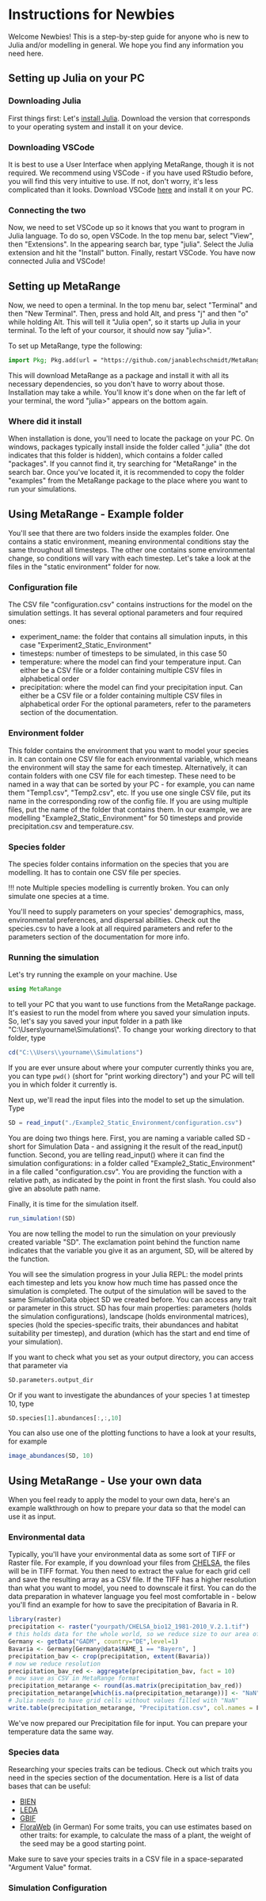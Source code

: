 # Instructions for Newbies

Welcome Newbies!
This is a step-by-step guide for anyone who is new to Julia and/or modelling in general. We hope you find any information you need here. 

## Setting up Julia on your PC
### Downloading Julia
First things first: Let's [install Julia](https://julialang.org/downloads/). Download the version that corresponds to your operating system and install it on your device.
### Downloading VSCode
It is best to use a User Interface when applying MetaRange, though it is not required. We recommend using VSCode - if you have used RStudio before, you will find this very intuitive to use. If not, don't worry, it's less complicated than it looks.
Download VSCode [here](https://code.visualstudio.com/Download) and install it on your PC.
### Connecting the two
Now, we need to set VSCode up so it knows that you want to program in Julia language. To do so, open VSCode. In the top menu bar, select "View", then "Extensions". In the appearing search bar, type "julia". Select the Julia extension and hit the "Install" button. Finally, restart VSCode.
You have now connected Julia and VSCode! 
## Setting up MetaRange
Now, we need to open a terminal. In the top menu bar, select "Terminal" and then "New Terminal". Then, press and hold Alt, and press "j" and then "o" while holding Alt. This will tell it "Julia open", so it starts up Julia in your terminal. 
To the left of your coursor, it should now say "julia>". 

To set up MetaRange, type the following:
```julia
import Pkg; Pkg.add(url = "https://github.com/janablechschmidt/MetaRange.jl.git")
```
This will download MetaRange as a package and install it with all its necessary dependencies, so you don't have to worry about those.
Installation may take a while. You'll know it's done when on the far left of your terminal, the word "julia>" appears on the bottom again.

### Where did it install
When installation is done, you'll need to locate the package on your PC. On windows, packages typically install inside the folder called ".julia" (the dot indicates that this folder is hidden), which contains a folder called "packages". If you cannot find it, try searching for "MetaRange" in the search bar.
Once you've located it, it is recommended to copy the folder "examples" from the MetaRange package to the place where you want to run your simulations.

## Using MetaRange - Example folder
You'll see that there are two folders inside the examples folder. One contains a static environment, meaning environmental conditions stay the same throughout all timesteps. The other one contains some environmental change, so conditions will vary with each timestep.
Let's take a look at the files in the "static environment" folder for now.

### Configuration file
The CSV file "configuration.csv" contains instructions for the model on the simulation settings. It has several optional parameters and four required ones: 
- experiment_name: the folder that contains all simulation inputs, in this case "Experiment2_Static_Environment"
- timesteps: number of timesteps to be simulated, in this case 50
- temperature: where the model can find your temperature input. Can either be a CSV file or a folder containing multiple CSV files in alphabetical order
- precipitation: where the model can find your precipitation input. Can either be a CSV file or a folder containing multiple CSV files in alphabetical order
For the optional parameters, refer to the parameters section of the documentation.

### Environment folder
This folder contains the environment that you want to model your species in. It can contain one CSV file for each environmental variable, which means the environment will stay the same for each timestep. Alternatively, it can contain folders with one CSV file for each timestep. These need to be named in a way that can be sorted by your PC - for example, you can name them "Temp1.csv", "Temp2.csv", etc. If you use one single CSV file, put its name in the corresponding row of the config file. If you are using multiple files, put the name of the folder that contains them.
In our example, we are modelling "Example2_Static_Environment" for 50 timesteps and provide precipitation.csv and temperature.csv.

### Species folder
The species folder contains information on the species that you are modelling. It has to contain one CSV file per species.

!!! note
    Multiple species modelling is currently broken. You can only simulate one species at a time.

You'll need to supply parameters on your species' demographics, mass, environmental preferences, and dispersal abilities. Check out the species.csv to have a look at all required parameters and refer to the parameters section of the documentation for more info.

### Running the simulation 
Let's try running the example on your machine.
Use
```julia
using MetaRange
```
to tell your PC that you want to use functions from the MetaRange package.
It's easiest to run the model from where you saved your simulation inputs. So, let's say you saved your input folder in a path like "C:\\Users\\yourname\\Simulations\\".
To change your working directory to that folder, type 
```julia
cd("C:\\Users\\yourname\\Simulations")
```
If you are ever unsure about where your computer currently thinks you are, you can type `pwd()` (short for "print working directory") and your PC will tell you in which folder it currently is.

Next up, we'll read the input files into the model to set up the simulation. Type
```julia
SD = read_input("./Example2_Static_Environment/configuration.csv")
```
You are doing two things here. First, you are naming a variable called SD - short for Simulation Data - and assigning it the result of the read_input() function. Second, you are telling read_input() where it can find the simulation configurations: in a folder called "Example2_Static_Environment" in a file called "configuration.csv".
You are providing the function with a relative path, as indicated by the point in front the first slash. You could also give an absolute path name.

Finally, it is time for the simulation itself.
```julia
run_simulation!(SD)
```
You are now telling the model to run the simulation on your previously created variable "SD". The exclamation point behind the function name indicates that the variable you give it as an argument, SD, will be altered by the function.

You will see the simulation progress in your Julia REPL: the model prints each timestep and lets you know how much time has passed once the simulation is completed.
The output of the simulation will be saved to the same SimulationData object SD we created before. You can access any trait or parameter in this struct. SD has four main properties: parameters (holds the simulation configurations), landscape (holds environmental matrices), species (hold the species-specific traits, their abundances and habitat suitability per timestep), and duration (which has the start and end time of your simulation). 

If you want to check what you set as your output directory, you can access that parameter via
```julia
SD.parameters.output_dir
```
Or if you want to investigate the abundances of your species 1 at timestep 10, type
```julia
SD.species[1].abundances[:,:,10]
```
You can also use one of the plotting functions to have a look at your results, for example
```julia
image_abundances(SD, 10)
```

## Using MetaRange - Use your own data

When you feel ready to apply the model to your own data, here's an example walkthrough on how to prepare your data so that the model can use it as input.

### Environmental data
Typically, you'll have your environmental data as some sort of TIFF or Raster file. For example, if you download your files from [CHELSA](https://chelsa-climate.org/downloads/), the files will be in TIFF format. You then need to extract the value for each grid cell and save the resulting array as a CSV file. If the TIFF has a higher resolution than what you want to model, you need to downscale it first. 
You can do the data preparation in whatever language you feel most comfortable in - below you'll find an example for how to save the precipitation of Bavaria in R.

```R
library(raster)
precipitation <- raster("yourpath/CHELSA_bio12_1981-2010_V.2.1.tif")
# this holds data for the whole world, so we reduce size to our area of interest, e.g. Bavaria
Germany <- getData("GADM", country="DE",level=1)
Bavaria <- Germany[Germany@data$NAME_1 == "Bayern", ]
precipitation_bav <- crop(precipitation, extent(Bavaria))
# now we reduce resolution
precipitation_bav_red <- aggregate(precipitation_bav, fact = 10)
# now save as CSV in MetaRange format
precipitation_metarange <- round(as.matrix(precipitation_bav_red))
precipitation_metarange[which(is.na(precipitation_metarange))] <- "NaN"
# Julia needs to have grid cells without values filled with "NaN"
write.table(precipitation_metarange, "Precipitation.csv", col.names = F, row.names = F)
```
We've now prepared our Precipitation file for input. You can prepare your temperature data the same way. 

### Species data
Researching your species traits can be tedious. Check out which traits you need in the species section of the documentation. Here is a list of data bases that can be useful:
* [BIEN](https://bien.nceas.ucsb.edu/bien/biendata/)
* [LEDA](https://uol.de/en/landeco/research/leda/data-files)
* [GBIF](https://www.gbif.org/occurrence/search)
* [FloraWeb](https://www.floraweb.de/) (in German)
For some traits, you can use estimates based on other traits: for example, to calculate the mass of a plant, the weight of the seed may be a good starting point.

Make sure to save your species traits in a CSV file in a space-separated "Argument Value" format.

### Simulation Configuration

